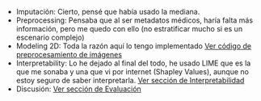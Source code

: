 - Imputación: Cierto, pensé que había usado la mediana.
- Preprocessing: Pensaba que al ser metadatos médicos, haría falta más información, pero me quedo con ello (no estratificar mucho si es un escenario complejo)
- Modeling 2D: Toda la razón aquí lo tengo implementado [Ver código de preprocesamiento de imágenes](#cd4251a9 "Celda de preprocesamiento de canales RGB")
- Interpretability: Lo he dejado al final del todo, he usado LIME que es la que me sonaba y una que vi por internet (Shapley Values), aunque no estoy seguro de saber interpretarla. [Ver sección de Interpretabilidad](#ed0a77cb "Celda de Interpretabilidad")
- Discusión: [Ver sección de Evaluación](#f7f6a3df "Celda de Evaluación")